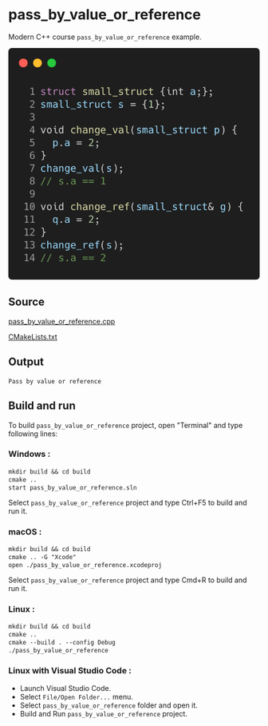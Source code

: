 # pass_by_value_or_reference

Modern C++ course `pass_by_value_or_reference` example.

![pass_by_value_or_reference](../../../docs/pictures/language_basics/pass_by_value_or_reference.png)

## Source

[pass_by_value_or_reference.cpp](pass_by_value_or_reference.cpp)

[CMakeLists.txt](CMakeLists.txt)

## Output

```
Pass by value or reference
```

## Build and run

To build `pass_by_value_or_reference` project, open "Terminal" and type following lines:

### Windows :

``` shell
mkdir build && cd build
cmake .. 
start pass_by_value_or_reference.sln
```

Select `pass_by_value_or_reference` project and type Ctrl+F5 to build and run it.

### macOS :

``` shell
mkdir build && cd build
cmake .. -G "Xcode"
open ./pass_by_value_or_reference.xcodeproj
```

Select `pass_by_value_or_reference` project and type Cmd+R to build and run it.

### Linux :

``` shell
mkdir build && cd build
cmake .. 
cmake --build . --config Debug
./pass_by_value_or_reference
```

### Linux with Visual Studio Code :

* Launch Visual Studio Code.
* Select `File/Open Folder...` menu.
* Select `pass_by_value_or_reference` folder and open it.
* Build and Run `pass_by_value_or_reference` project.
